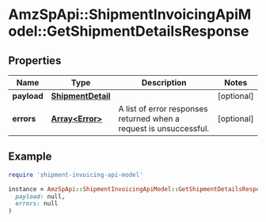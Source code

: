 # AmzSpApi::ShipmentInvoicingApiModel::GetShipmentDetailsResponse

## Properties

| Name | Type | Description | Notes |
| ---- | ---- | ----------- | ----- |
| **payload** | [**ShipmentDetail**](ShipmentDetail.md) |  | [optional] |
| **errors** | [**Array&lt;Error&gt;**](Error.md) | A list of error responses returned when a request is unsuccessful. | [optional] |

## Example

```ruby
require 'shipment-invoicing-api-model'

instance = AmzSpApi::ShipmentInvoicingApiModel::GetShipmentDetailsResponse.new(
  payload: null,
  errors: null
)
```

